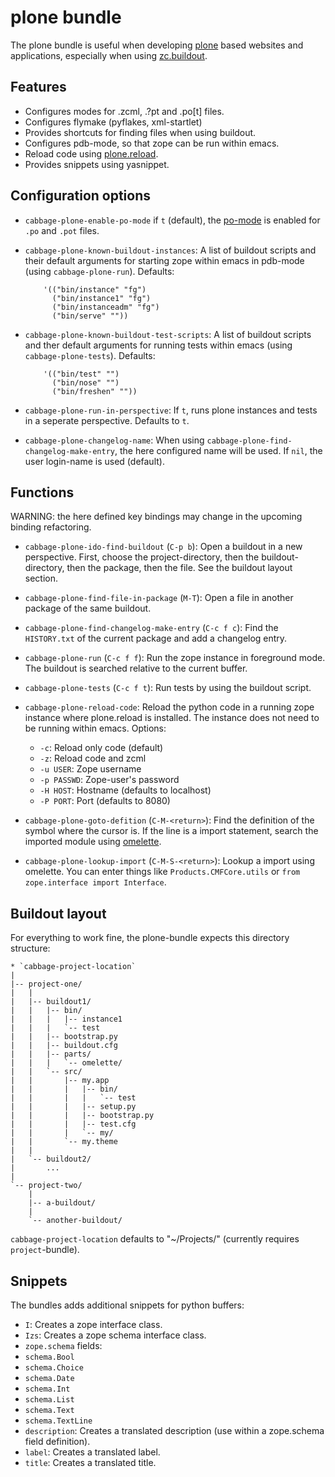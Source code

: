 # plone bundle

The plone bundle is useful when developing
[plone](http://www.plone.org/) based websites and applications,
especially when using
[zc.buildout](http://pypi.python.org/pypi/zc.buildout).

## Features

* Configures modes for .zcml, .?pt and .po[t] files.
* Configures flymake (pyflakes, xml-startlet)
* Provides shortcuts for finding files when using buildout.
* Configures pdb-mode, so that zope can be run within emacs.
* Reload code using
  [plone.reload](http://pypi.python.org/pypi/plone.reload).
* Provides snippets using yasnippet.

## Configuration options

* `cabbage-plone-enable-po-mode` if `t` (default), the
  [po-mode](http://www.gnu.org/software/gettext/manual/html_node/PO-Mode.html)
  is enabled for `.po` and `.pot` files.

* `cabbage-plone-known-buildout-instances`: A list of buildout scripts
  and their default arguments for starting zope within emacs in
  pdb-mode (using `cabbage-plone-run`). Defaults:

          '(("bin/instance" "fg")
            ("bin/instance1" "fg")
            ("bin/instanceadm" "fg")
            ("bin/serve" ""))

* `cabbage-plone-known-buildout-test-scripts`: A list of buildout
  scripts and ther default arguments for running tests within emacs
  (using `cabbage-plone-tests`). Defaults:

          '(("bin/test" "")
            ("bin/nose" "")
            ("bin/freshen" ""))

* `cabbage-plone-run-in-perspective`: If `t`, runs plone instances and
  tests in a seperate perspective. Defaults to `t`.

* `cabbage-plone-changelog-name`: When using
  `cabbage-plone-find-changelog-make-entry`, the here configured name
  will be used. If `nil`, the user login-name is used (default).

## Functions

WARNING: the here defined key bindings may change in the upcoming
binding refactoring.

* `cabbage-plone-ido-find-buildout` (`C-p b`): Open a buildout in a new
  perspective. First, choose the project-directory, then the
  buildout-directory, then the package, then the file. See the
  buildout layout section.

* `cabbage-plone-find-file-in-package` (`M-T`): Open a file in another
  package of the same buildout.

* `cabbage-plone-find-changelog-make-entry` (`C-c f c`): Find the
  `HISTORY.txt` of the current package and add a changelog entry.

* `cabbage-plone-run` (`C-c f f`): Run the zope instance in foreground
  mode. The buildout is searched relative to the current buffer.

* `cabbage-plone-tests` (`C-c f t`): Run tests by using the buildout
  script.

* `cabbage-plone-reload-code`: Reload the python code in a running zope
  instance where plone.reload is installed. The instance does not need
  to be running within emacs.
  Options:
  * `-c`: Reload only code (default)
  * `-z`: Reload code and zcml
  * `-u USER`: Zope username
  * `-p PASSWD`: Zope-user's password
  * `-H HOST`: Hostname (defaults to localhost)
  * `-P PORT`: Port (defaults to 8080)

* `cabbage-plone-goto-defition` (`C-M-<return>`): Find the definition of
  the symbol where the cursor is. If the line is a import statement,
  search the imported module using
  [omelette](http://pypi.python.org/pypi/collective.recipe.omelette/).

* `cabbage-plone-lookup-import` (`C-M-S-<return>`): Lookup a import
  using omelette. You can enter things like `Products.CMFCore.utils`
  or `from zope.interface import Interface`.


## Buildout layout

For everything to work fine, the plone-bundle expects this directory
structure:

    * `cabbage-project-location`
    |
    |-- project-one/
    |   |
    |   |-- buildout1/
    |   |   |-- bin/
    |   |   |   |-- instance1
    |   |   |   `-- test
    |   |   |-- bootstrap.py
    |   |   |-- buildout.cfg
    |   |   |-- parts/
    |   |   |   `-- omelette/
    |   |   `-- src/
    |   |       |-- my.app
    |   |       |   |-- bin/
    |   |       |   |   `-- test
    |   |       |   |-- setup.py
    |   |       |   |-- bootstrap.py
    |   |       |   |-- test.cfg
    |   |       |   `-- my/
    |   |       `-- my.theme
    |   |
    |   `-- buildout2/
    |       ...
    |
    `-- project-two/
        |
        |-- a-buildout/
        |
        `-- another-buildout/

`cabbage-project-location` defaults to "~/Projects/" (currently requires
`project`-bundle).


## Snippets

The bundles adds additional snippets for python buffers:

* `I`: Creates a zope interface class.
* `Izs`: Creates a zope schema interface class.
* `zope.schema` fields:
 * `schema.Bool`
 * `schema.Choice`
 * `schema.Date`
 * `schema.Int`
 * `schema.List`
 * `schema.Text`
 * `schema.TextLine`
* `description`: Creates a translated description (use within a
  zope.schema field definition).
* `label`: Creates a translated label.
* `title`: Creates a translated title.

